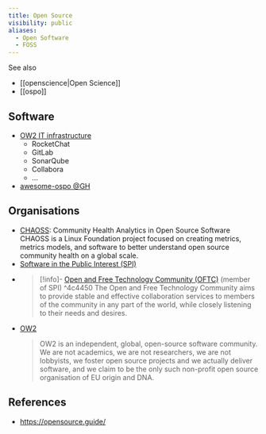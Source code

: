 ```yaml
---
title: Open Source
visibility: public
aliases:
  - Open Software
  - FOSS
---
```


See also

- [[openscience|Open Science]]
- [[ospo]]


## Software

- [OW2 IT infrastructure](https://www.ow2.org/view/IT_Infrastructure/)
    - RocketChat
    - GitLab
    - SonarQube
    - Collabora
    - ...
- [awesome-ospo @GH](https://github.com/todogroup/awesome-ospo)

## Organisations

- [CHAOSS](https://chaoss.community/): Community Health Analytics in Open Source Software
  CHAOSS is a Linux Foundation project focused on creating metrics, metrics models, and software to better understand open source community health on a global scale.
- [Software in the Public Interest (SPI)](https://www.spi-inc.org/)
- > [!info]- [Open and Free Technology Community (OFTC)](https://www.oftc.net/) (member of SPI) ^4c4450
  > The Open and Free Technology Community aims to provide stable and effective collaboration services to members of the community in any part of the world, while closely listening to their needs and desires.
- [OW2](https://www.ow2.org)
  > OW2 is an independent, global, open-source software community. We are not academics, we are not researchers, we are not lobbyists, we foster open source projects and we actually deliver software, and we claim to be the only such non-profit open source organisation of EU origin and DNA.
  

## References

- https://opensource.guide/